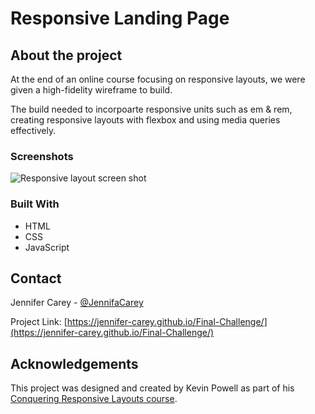 # Responsive Landing Page

## About the project

At the end of an online course focusing on responsive layouts, we were given a high-fidelity wireframe to build.

The build needed to incorpoarte responsive units such as em & rem, creating responsive layouts with flexbox and using media queries effectively.

### Screenshots

![Responsive layout screen shot](https://jennifer-carey.github.io/Final-Challenge/img/resp-layout-mockup.jpg)

### Built With

- HTML
- CSS
- JavaScript

## Contact

Jennifer Carey - [@JennifaCarey](https://twitter.com/JennifaCarey)

Project Link: [https://jennifer-carey.github.io/Final-Challenge/](https://jennifer-carey.github.io/Final-Challenge/)

## Acknowledgements

This project was designed and created by Kevin Powell as part of his [Conquering Responsive Layouts course](https://courses.kevinpowell.co/conquering-responsive-layouts).
